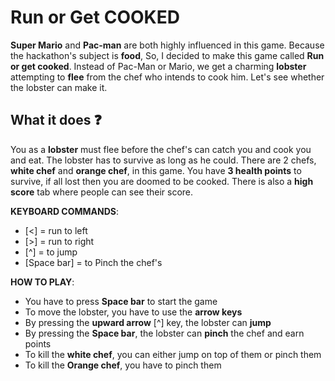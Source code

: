 # Run or Get COOKED

**Super Mario** and **Pac-man** are both highly influenced in this game. Because the hackathon's subject is **food**, So, I decided to make this game called **Run or get cooked**. Instead of Pac-Man or Mario, we get a charming **lobster** attempting to **flee** from the chef who intends to cook him. Let's see whether the lobster can make it.

## What it does ❓

You as a **lobster** must flee before the chef's can catch you and cook you and eat. The lobster has to survive as long as he could. There are 2 chefs,  **white chef** and **orange chef**, in this game. You have **3 health points** to survive, if all lost then you are doomed to be cooked. There is also a **high score** tab where people can see their score.

**KEYBOARD COMMANDS**:

  - [<] = run to left
  - [>] = run to right
  - [^] = to jump
  - [Space bar] = to Pinch the chef's

**HOW TO PLAY**:
- You have to press **Space bar** to start the game
- To move the lobster, you have to use the **arrow keys**
- By pressing the **upward arrow** [^] key, the lobster can **jump**
- By pressing the **Space bar**, the lobster can **pinch** the chef and earn points
- To kill the **white chef**, you can either jump on top of them or pinch them
- To kill the **Orange chef**, you have to pinch them
